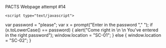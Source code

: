 
<html>
  <head>
    <meta charset="utf-8">
    <title> P.A.C.T.S. </title>
  </head>
  
 
  
  <body>
    PACTS Webpage attempt #14
    
    <script type="text/javascript">
var password = "please";
var x = prompt("Enter in the password "," ");
if (x.toLowerCase() == password) {
 alert("Come right in \n \n You've entered in the right password");
 window.location = "SC-01";
}
else {
 window.location = "SC-02";
}
</script>

    
  </body>
  </html>
  
  
    
